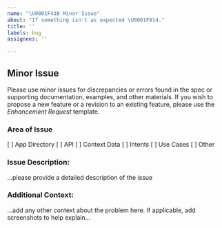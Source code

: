```yaml
---
name: "\U0001F41B Minor Issue"
about: "If something isn't as expected \U0001F914."
title: ''
labels: bug
assignees: ''

---
```


## Minor Issue
Please use minor issues for discrepancies or errors found in the spec or supporting documentation, examples, and other materials.  If you wish to propose a new feature or a revision to an existing feature, please use the *Enhancement Request* template.

### Area of Issue
[ ] App Directory
[ ] API
[ ] Context Data
[ ] Intents
[ ] Use Cases
[ ] Other

### Issue Description: 
...please provide a detailed description of the issue 

### Additional Context:
...add any other context about the problem here. If applicable, add screenshots to help explain...
